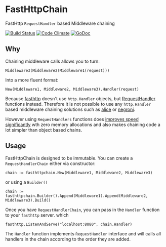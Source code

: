 # FastHttpChain
FastHttp `RequestHandler` based Middleware chaining

[![Build Status](https://snap-ci.com/gofury/fasthttpchain/branch/master/build_image)](https://snap-ci.com/gofury/fasthttpchain/branch/master)
[![Code Climate](https://codeclimate.com/github/gofury/fasthttpchain/badges/gpa.svg)](https://codeclimate.com/github/gofury/fasthttpchain)
[![GoDoc](http://godoc.org/github.com/gofury/fasthttpchain?status.png)](http://godoc.org/github.com/gofury/fasthttpchain)

## Why
Chaining middleware calls allows you to turn:

    Middleware3(Middleware2(Middleware1(request)))
    
Into a more fluent format:

    New(Middleware1, Middleware2, Middleware3).Handler(request)

Because [fasthttp]() doesn't use `http.Handler` objects, but [RequestHandler][requestHandler] functions instead.
Therefore it is not possible to use any `http.Handler` based middleware chaining solutions such 
as [alice][alice] or [negroni][negroni]. 

However using `RequestHandlers` functions does [improves speed significantly][performance] wth zero memory allocations 
and also makes chaining code a lot simpler than object based chains.

## Usage
FastHttpChain is designed to be immutable. You can create a `RequestHandlerChain` either via constructor:

    chain := fasthttpchain.New(Middleware1, Middleware2, Middleware3)

or using a `Builder()`

    chain := fasthttpchain.Builder().Append(Middleware1).Append(Middleware2, Middleware3).Build()
    
Once you have `RequestHandlerChain`, you can pass in the `Handler` function to your `fasthttp` server. which 

    fasthttp.ListenAndServe("localhost:8080", chain.Handler)
    
The `Handler` function implements `RequestHandler` interface and will calls all handlers in the chain according to 
the order they are added.

[requestHandler]:   https://godoc.org/github.com/valyala/fasthttp#RequestHandler 
[performance]:      https://github.com/valyala/fasthttp#switching-from-nethttp-to-fasthttp
[alice]:            https://github.com/justinas/alice/
[negroni]:          https://github.com/urfave/negroni
[godoc]:			https://godoc.org/github.com/gofury/fasthttpchain